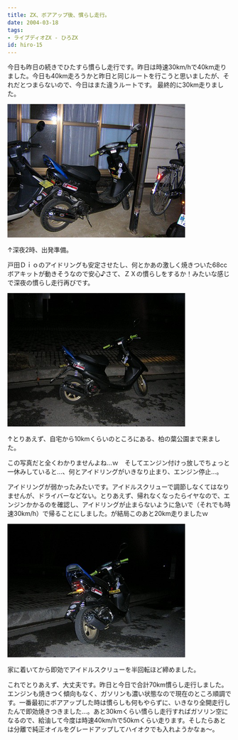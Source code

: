 ```yaml
---
title: ZX、ボアアップ後、慣らし走行。
date: 2004-03-18
tags:
- ライブディオZX - ひろZX
id: hiro-15
---
```



<p class="sentence spacing10">今日も昨日の続きでひたすら慣らし走行です。昨日は時速30km/hで40km走りました。今日も40km走ろうかと昨日と同じルートを行こうと思いましたが、それだとつまらないので、今日はまた違うルートです。 最終的に30km走りました。</p>
<div class="center spacing"><img class="img-fluid" src="/photo/diary/2004.03.18_zx1.jpg" alt=""></div>
<p class="sentence">↑深夜2時、出発準備。</p>
<p class="sentence spacing10">戸田Ｄｉｏのアイドリングも安定させたし、何とかあの激しく焼きついた68ccボアキットが動きそうなので安心♪さて、ＺＸの慣らしをするか！みたいな感じで深夜の慣らし走行再びです。 </p>
<div class="center spacing"><img class="img-fluid" src="/photo/diary/2004.03.18_zx2.jpg" alt=""></div>
<p class="sentence">↑とりあえず、自宅から10kmくらいのところにある、柏の葉公園まで来ました。</p>
<p class="sentence">この写真だと全くわかりませんよね...ｗ　そしてエンジン付けっ放しでちょっと一休みしていると...、何とアイドリングがいきなり止まり、エンジン停止...。</p>
<p class="sentence spacing10">アイドリングが弱かったみたいです。アイドルスクリューで調節しなくてはなりませんが、ドライバーなどない。とりあえず、帰れなくなったらイヤなので、エンジンかかるのを確認し、アイドリングが止まらないように急いで（それでも時速30km/h）で帰ることにしました。が結局このあと20km走りましたｗ</p>
<div class="center spacing"><img class="img-fluid" src="/photo/diary/2004.03.18_zx3.jpg" alt=""></div>
<p class="sentence">家に着いてから即効でアイドルスクリューを半回転ほど締めました。</p>
<p class="sentence">これでとりあえず、大丈夫です。昨日と今日で合計70km慣らし走行しました。エンジンも焼きつく傾向もなく、ガソリンも濃い状態なので現在のところ順調です。一番最初にボアアップした時は慣らしも何もやらずに、いきなり全開走行したんで即効焼きつきました...。あと30kmくらい慣らし走行すればガソリン空になるので、給油して今度は時速40km/hで50kmくらい走ります。そしたらあとは分離で純正オイルをグレードアップしてハイオクでも入れようかなぁ～。</p>
